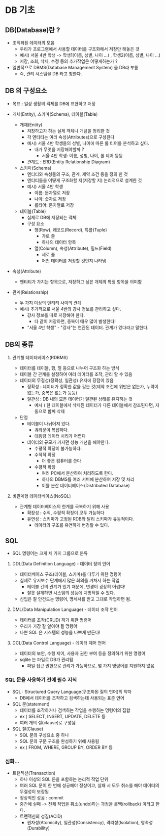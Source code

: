 # DB 기초


## DB(Database)란 ?

- 조직화된 데이터의 모음
  - 우리가 프로그램에서 사용할 데이터를 구조화해서 저장만 해놓은 것
  - 예시) 서울 4반 학생 -> 학생1(이름, 성별, 나이 ...) , 학생2(이름, 성별, 나이 ...) 
  - 저장, 조회, 삭제, 수정 등의 추가작업은 어떻게하는가 ?
- 일반적으로 DBMS(Database Management System) 을 DB라 부름
  - 즉, 관리 시스템을 DB 라고 칭한다.

## DB 의 구성요소
- 목표 : 일상 생활의 객체를 DB에 표현하고 저장

- 개체(Entity), 스키마(Schema), 테이블(Table)
  - 개체(Entity)
    - 저장하고자 하는 실제 객체나 개념을 정리한 것
    - 각 엔티티는 여러 속성(Attributes)으로 구성된다
    - 예시) 서울 4반 학생들의 성별, 나이에 따른 롤 티어를 분석하고 싶다.
      - 내가 무엇을 저장해야할까 ?
        - 서울 4반 학생: 이름, 성별, 나이, 롤 티어 등등
    - 관계도 : ERD(Entity Relationship Diagram)
  - 스키마(Schema)
    - 엔티티와 속성들의 구조, 관계, 제약 조건 등을 정의 한 것
    - 엔티티들을 어떻게 구조화할 지(저장할 지) 논리적으로 설계한 것
    - 예시) 서울 4반 학생
      - 이름: 문자열로 저장
      - 나이: 숫자로 저장
      - 롤티어: 문자열로 저장
  - 테이블(Table)
    - 실제로 DB에 저장되는 객체
    - 구성 요소
      - 행(Row), 레코드(Record), 튜플(Tuple)
        - 가로 줄
        - 하나의 데이터 항목
      - 열(Column), 속성(Attribute), 필드(Field)
        - 세로 줄
        - 어떤 데이터를 저장할 것인지 나타냄
- 속성(Attribute)
  - 엔티티가 가지는 항목으로, 저장하고 싶은 개체의 특정 항목을 의미함
- 관계(Relationship)
  - 두 가지 이상의 엔티티 사이의 관계
  - 예시) 추가적으로 서울 4반의 강사 정보를 관리하고 싶다.
    - 강사 정보를 따로 저장해야 한다.
      - 다 같이 저장하면, 중복이 매우 많이 발생한다!
    - "서울 4반 학생" - "강사"는 연관된 데이터. 관계가 있다라고 말한다.

## DB의 종류

1. 관계형 데이터베이스(RDBMS)
    - 데이터를 테이블, 행, 열 등으로 나누어 구조화 하는 방식
    - 테이블 간 관계를 설정하여 여러 데이터를 조작, 관리 할 수 있음
    - 데이터의 무결성(정확성, 일관성) 유지에 장점이 있음
        - 정확성 : 데이터가 정확한 값을 갖는 것(제약 조건에 위반은 없는가, 누락이 없는가, 중복은 없는가 등등)
        - 일관성 : DB 내의 모든 데이터가 일관된 상태를 유지하는 것
            - 예시 ) 한 테이블에서 삭제된 데이터가 다른 테이블에서 참조된다면, 자동으로 함께 삭제
    - 단점
        - 테이블이 나뉘어져 있다.
            - 쿼리문이 복잡하다.
            - 대용량 데이터 처리가 어렵다
        - 데이터의 규모가 커지면 성능 개선을 해야한다.
            - 수평적 확장이 불가능하다.
            - 수직적 확장
                - 더 좋은 컴퓨터를 쓴다
            - 수평적 확장
                - 여러 PC에서 분산하여 처리하도록 한다.
                - 하나의 DBMS를 여러 서버에 분산하여 저장 및 처리
                - 이를 분산 데이터베이스(Distributed Database)



2. 비관계형 데이터베이스(NoSQL)

    - 관계형 데이터베이스의 한계를 극복하기 위해 사용
        - 확장성 : 수직, 수평적 확장이 모두 가능하다
        - 유연성 : 스키마가 고정된 RDB와 달리 스키마가 유동적이다.
            - 데이터의 구조를 유연하게 변경할 수 있다.


## SQL

- SQL 명령어는 크게 세 가지 그룹으로 분류

1. DDL(Data Definition Language) - 데이터 정의 언어
    - 데이터베이스 구조(테이블, 스키마)를 다루기 위한 명령어
    - 실제로 유지보수 단계에서 많은 회의를 거쳐서 하는 작업
        - 테이블 간의 관계가 있기 때문에, 변경이 굉장히 어렵다!
        - 잘못 설계하면 시스템의 성능에 치명적일 수 있다.
    - 신입은 잘 안건드는 명령어, 명세서를 받고 그대로 작업하면 됨.

2. DML(Data Manipulation Language) - 데이터 조작 언어
    - 데이터를 조작(CRUD) 하기 위한 명령어
    - 우리가 가장 잘 알아야 될 명령어
    - 나쁜 SQL 은 시스템의 성능을 나쁘게 만든다!

3. DCL(Data Control Language) - 데이터 제어 언어
    - 데이터의 보안, 수행 제어, 사용자 권한 부여 등을 정의하기 위한 명령어
    - sqlite 는 파일로 DB가 관리됨
        - 파일 접근 권한으로 관리가 가능하므로, 몇 가지 명령어를 지원하지 않음.
    
### SQL 문을 사용하기 전에 필수 지식

- SQL : Structured Query Language(구조화된 질의 언어)의 약자
    - DB에서 데이터를 조작하고 검색하는데 사용되는 표준 언어
- SQL 문(statement)
    - 데이터를 조작하거나 검색하는 작업을 수행하는 명령어의 집합
    - ex ) SELECT, INSERT, UPDATE, DELETE 등
    - 여러 개의 절(clause)로 구성됨
- SQL 절(Clause)
    - SQL 문의 구성요소 중 하나
    - SQL 문의 구문 구조를 완성하기 위해 사용됨
    - ex ) FROM, WHERE, GROUP BY, ORDER BY 등

### 심화...

- 트랜젝션(Transaction)
    - 하나 이상의 SQL 문을 포함하는 논리적 작업 단위
    - 여러 SQL 문이 한 번에 성공해야 정상이고, 실패 시 모두 취소를 해야 데이터의 무결성이 보장됨
    - 정상적인 성공 : commit
    - 중간에 실패 -> 전체 작업을 취소(undo)하는 과정을 롤백(rollback) 이라고 한다.
    - 트랜젝션의 성질(ACID)
        - 원자성(Atomicity), 일관성(Consistency), 격리성(Isolation), 영속성(Durability)
